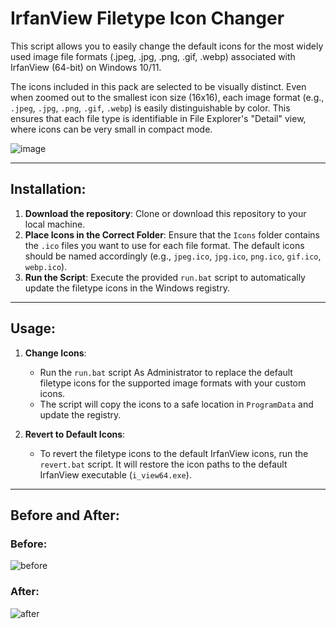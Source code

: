 # IrfanView Filetype Icon Changer

This script allows you to easily change the default icons for the most widely used image file formats (.jpeg, .jpg, .png, .gif, .webp) associated with IrfanView (64-bit) on Windows 10/11.

The icons included in this pack are selected to be visually distinct. Even when zoomed out to the smallest icon size (16x16), each image format (e.g., `.jpeg`, `.jpg`, `.png`, `.gif`, `.webp`) is easily distinguishable by color. This ensures that each file type is identifiable in File Explorer's "Detail" view, where icons can be very small in compact mode.

![image](https://github.com/user-attachments/assets/c98365e5-6cf5-4eb6-8d37-53e2462fd4f9)

---

## Installation:
1. **Download the repository**: Clone or download this repository to your local machine.
2. **Place Icons in the Correct Folder**: Ensure that the `Icons` folder contains the `.ico` files you want to use for each file format. The default icons should be named accordingly (e.g., `jpeg.ico`, `jpg.ico`, `png.ico`, `gif.ico`, `webp.ico`).
3. **Run the Script**: Execute the provided `run.bat` script to automatically update the filetype icons in the Windows registry.

---

## Usage:
1. **Change Icons**:
   - Run the `run.bat` script As Administrator to replace the default filetype icons for the supported image formats with your custom icons.
   - The script will copy the icons to a safe location in `ProgramData` and update the registry.

2. **Revert to Default Icons**:
   - To revert the filetype icons to the default IrfanView icons, run the `revert.bat` script. It will restore the icon paths to the default IrfanView executable (`i_view64.exe`).


---

## Before and After:
### Before:
![before](https://github.com/user-attachments/assets/8b87c198-652d-4590-956b-d60a31917afc)

### After:
![after](https://github.com/user-attachments/assets/04e0cbc1-ce5a-4b18-ba37-dbbe418a4d1b)
